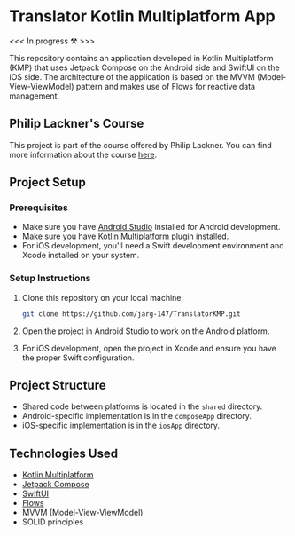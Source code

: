 # Translator Kotlin Multiplatform App

<<< In progress ⚒️ >>>

This repository contains an application developed in Kotlin Multiplatform (KMP) that uses Jetpack Compose on the Android side and SwiftUI on the iOS side. The architecture of the application is based on the MVVM (Model-View-ViewModel) pattern and makes use of Flows for reactive data management.

## Philip Lackner's Course
This project is part of the course offered by Philip Lackner. You can find more information about the course [here](https://pl-coding.com/building-industry-level-multiplatform-apps-with-kmm/).

## Project Setup
### Prerequisites
- Make sure you have [Android Studio](https://developer.android.com/studio) installed for Android development.
- Make sure you have [Kotlin Multiplatform plugin](https://plugins.jetbrains.com/plugin/14936-kotlin-multiplatform-mobile) installed.
- For iOS development, you'll need a Swift development environment and Xcode installed on your system.

### Setup Instructions
1. Clone this repository on your local machine:
    ```bash
    git clone https://github.com/jarg-147/TranslatorKMP.git
    ```

2. Open the project in Android Studio to work on the Android platform.

3. For iOS development, open the project in Xcode and ensure you have the proper Swift configuration.

## Project Structure
- Shared code between platforms is located in the `shared` directory.
- Android-specific implementation is in the `composeApp` directory.
- iOS-specific implementation is in the `iosApp` directory.

## Technologies Used
- [Kotlin Multiplatform](https://kotlinlang.org/docs/multiplatform.html)
- [Jetpack Compose](https://developer.android.com/jetpack/compose)
- [SwiftUI](https://developer.apple.com/documentation/swiftui)
- [Flows](https://kotlinlang.org/docs/flows.html)
- MVVM (Model-View-ViewModel)
- SOLID principles
